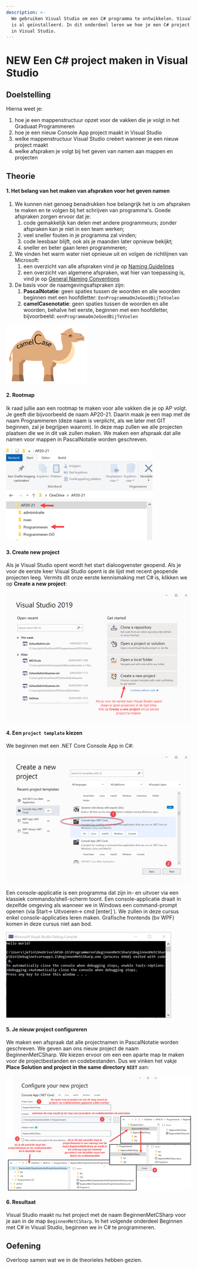 ```yaml
---
description: >-
  We gebruiken Visual Studio om een C# programma te ontwikkelen. Visual Studio
  is al geïnstalleerd. In dit onderdeel leren we hoe je een C# project opstart
  in Visual Studio.
---
```


# NEW Een C\# project maken in Visual Studio

## Doelstelling

Hierna weet je:

1. hoe je een mappenstructuur opzet voor de vakken die je volgt in het Graduaat Programmeren
2. hoe je een nieuw Console App project maakt in Visual Studio
3. welke mappenstructuur Visual Studio creëert wanneer je een nieuw project maakt
4. welke afspraken je volgt bij het geven van namen aan mappen en projecten

## Theorie

#### 1. Het belang van het maken van afspraken voor het geven namen

1. We kunnen niet genoeg benadrukken hoe belangrijk het is om afspraken te maken en te volgen bij het schrijven van programma's. Goede afspraken zorgen ervoor dat je:
   1. code gemakkelijk kan delen met andere programmeurs; zonder afspraken kan je niet in een team werken;
   2. veel sneller fouten in je programma zal vinden;
   3. code leesbaar blijft, ook als je maanden later opnieuw bekijkt;
   4. sneller en beter gaan leren programmeren;
2. We vinden het warm water niet opnieuw uit en volgen de richtlijnen van Microsoft:
   1. een overzicht van alle afspraken vind je op [Naming Guidelines](https://docs.microsoft.com/en-us/dotnet/standard/design-guidelines/naming-guidelines)
   2. een overzicht van algemene afspraken, wat hier van toepassing is, vind je op [General Naming Conventions](https://docs.microsoft.com/en-us/dotnet/standard/design-guidelines/general-naming-conventions)
3. De basis voor de naamgevingsafspraken zijn:
   1. **PascalNotatie**: geen spaties tussen de woorden en alle woorden beginnen met een hoofdletter: `EenProgrammaOmJeGoedBijTeVoelen`
   2. **camelCasenotatie**: geen spaties tussen de woorden en alle woorden, behalve het eerste, beginnen met een hoofdletter, bijvoorbeeld: `eenProgrammaOmJeGoedBijTeVoelen`

![camelCase](../../.gitbook/assets/image%20%2814%29.png)

#### 2. Rootmap

Ik raad jullie aan een rootmap te maken voor alle vakken die je op AP volgt. Je geeft die bijvoorbeeld de naam AP20-21. Daarin maak je een map met de naam Programmeren \(deze naam is verplicht, als we later met GIT beginnen, zal je begrijpen waarom\). In deze map zullen we alle projecten plaatsen die we in dit vak zullen maken. We maken een afspraak dat alle namen voor mappen in PascalNotatie worden geschreven.

![AP rootmap](../../.gitbook/assets/image%20%2820%29.png)

#### 3. **Create new project**

Als je Visual Studio opent wordt het start dialoogvenster geopend. Als je voor de eerste keer Visual Studio opent is de lijst met recent geopende projecten leeg. Vermits dit onze eerste kennismaking met C\# is, klikken we op **Create a new project**:

![Start dialoogvenster Visual Studio](../../.gitbook/assets/image%20%2813%29.png)

#### **4.** Een **`project template`** kiezen

We beginnen met een .NET Core Console App in C\#:

![Kies een project template](../../.gitbook/assets/image%20%2821%29.png)

Een console-applicatie is een programma dat zijn in- en uitvoer via een klassiek commando/shell-scherm toont. Een console-applicatie draait in dezelfde omgeving als wanneer we in Windows een command-prompt openen \(via Start-&gt; Uitvoeren-&gt; cmd \[enter\] \). We zullen in deze cursus enkel console-applicaties leren maken. Grafische frontends \(bv WPF\) komen in deze cursus niet aan bod.

![Voorbeeld van een console app](../../.gitbook/assets/image%20%2817%29.png)

#### **5.** **Je nieuw project configureren**

We maken een afspraak dat alle projectnamen in PascalNotatie worden geschreven. We geven aan ons nieuw project de naam BeginnenMetCSharp. We kiezen ervoor om een een aparte map te maken voor de projectbestanden en codebestanden. Dus we vinken het vakje **Place Solution and project in the same directory** **`NIET`** aan:

![Visual Studio Configure your new project](../../.gitbook/assets/image%20%2818%29.png)

#### 6. Resultaat

Visual Studio maakt nu het project met de naam BeginnenMetCSharp voor je aan in de map `BeginnenMetCSharp`. In het volgende onderdeel Beginnen met C\# in Visual Studio, beginnen we in C\# te programmeren.

## Oefening

Overloop samen wat we in de theorieles hebben gezien.



